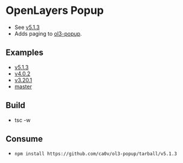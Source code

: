 # OpenLayers Popup
* See [v5.1.3](https://github.com/ca0v/ol3-popup/tree/v5.1.3)
* Adds paging to [ol3-popup](https://github.com/walkermatt/ol3-popup).

## Examples
* [v5.1.3](https://rawgit.com/ca0v/ol3-popup/v5.1.3/rawgit.html)
* [v4.0.2](https://rawgit.com/ca0v/ol3-popup/v4.0.2/rawgit.html)
* [v3.20.1](https://rawgit.com/ca0v/ol3-popup/v3.20.1/rawgit.html)
* [master](https://rawgit.com/ca0v/ol3-popup/master/rawgit.html)

## Build
* tsc -w

## Consume
* `npm install https://github.com/ca0v/ol3-popup/tarball/v5.1.3`
